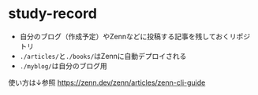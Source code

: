 # study-record

- 自分のブログ（作成予定）やZennなどに投稿する記事を残しておくリポジトリ
- `./articles/`と`./books/`はZennに自動デプロイされる
- `./myblog/`は自分のブログ用

使い方は↓参照
https://zenn.dev/zenn/articles/zenn-cli-guide
